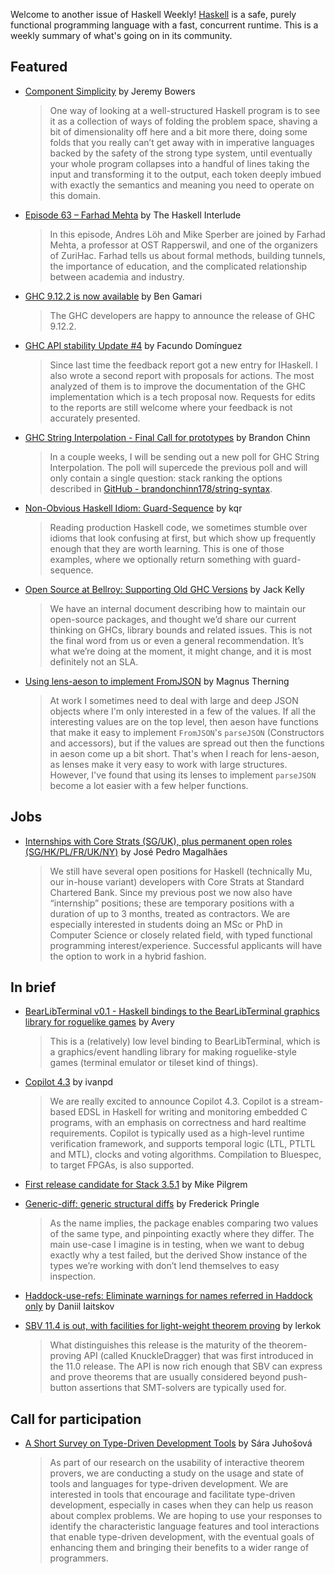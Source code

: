 Welcome to another issue of Haskell Weekly!
[Haskell](https://www.haskell.org) is a safe, purely functional programming language with a fast, concurrent runtime.
This is a weekly summary of what's going on in its community.

## Featured

- [Component Simplicity](https://jerf.org/iri/post/2025/fp_lessons_simplicity/) by Jeremy Bowers
  > One way of looking at a well-structured Haskell program is to see it as a collection of ways of folding the problem space, shaving a bit of dimensionality off here and a bit more there, doing some folds that you really can’t get away with in imperative languages backed by the safety of the strong type system, until eventually your whole program collapses into a handful of lines taking the input and transforming it to the output, each token deeply imbued with exactly the semantics and meaning you need to operate on this domain.

- [Episode 63 – Farhad Mehta](https://haskell.foundation/podcast/63/) by The Haskell Interlude
  > In this episode, Andres Löh and Mike Sperber are joined by Farhad Mehta, a professor at OST Rapperswil, and one of the organizers of ZuriHac. Farhad tells us about formal methods, building tunnels, the importance of education, and the complicated relationship between academia and industry.

- [GHC 9.12.2 is now available](https://discourse.haskell.org/t/ghc-9-12-2-is-now-available/11639) by Ben Gamari
  > The GHC developers are happy to announce the release of GHC 9.12.2.
  
- [GHC API stability Update #4](https://discourse.haskell.org/t/ghc-api-stability-update-4/11627) by Facundo Domínguez
  > Since last time the feedback report got a new entry for IHaskell. I also wrote a second report with proposals for actions. The most analyzed of them is to improve the documentation of the GHC implementation which is a tech proposal now. Requests for edits to the reports are still welcome where your feedback is not accurately presented.
  
- [GHC String Interpolation - Final Call for prototypes](https://discourse.haskell.org/t/ghc-string-interpolation-final-call-for-prototypes/11665) by Brandon Chinn
  > In a couple weeks, I will be sending out a new poll for GHC String Interpolation. The poll will supercede the previous poll and will only contain a single question: stack ranking the options described in [GitHub - brandonchinn178/string-syntax](https://github.com/brandonchinn178/string-syntax).
  
- [Non-Obvious Haskell Idiom: Guard-Sequence](https://entropicthoughts.com/non-obvious-haskell-idiom-guard-sequence) by kqr
  > Reading production Haskell code, we sometimes stumble over idioms that look confusing at first, but which show up frequently enough that they are worth learning. This is one of those examples, where we optionally return something with guard-sequence.
  
- [Open Source at Bellroy: Supporting Old GHC Versions](https://exploring-better-ways.bellroy.com/open-source-at-bellroy-supporting-old-ghc-versions.html) by Jack Kelly
  > We have an internal document describing how to maintain our open-source packages, and thought we’d share our current thinking on GHCs, library bounds and related issues. This is not the final word from us or even a general recommendation. It’s what we’re doing at the moment, it might change, and it is most definitely not an SLA.
  
- [Using lens-aeson to implement FromJSON](https://magnus.therning.org/2025-03-16-using-lens-aeson-to-implement-fromjson.html) by Magnus Therning
  > At work I sometimes need to deal with large and deep JSON objects where I'm only interested in a few of the values. If all the interesting values are on the top level, then aeson have functions that make it easy to implement `FromJSON`'s `parseJSON` (Constructors and accessors), but if the values are spread out then the functions in aeson come up a bit short. That's when I reach for lens-aeson, as lenses make it very easy to work with large structures. However, I've found that using its lenses to implement `parseJSON` become a lot easier with a few helper functions.

## Jobs

- [Internships with Core Strats (SG/UK), plus permanent open roles (SG/HK/PL/FR/UK/NY)](https://discourse.haskell.org/t/internships-with-core-strats-sg-uk-plus-permanent-open-roles-sg-hk-pl-fr-uk-ny/11667) by José Pedro Magalhães
  > We still have several open positions for Haskell (technically Mu, our in-house variant) developers with Core Strats at Standard Chartered Bank. Since my previous post we now also have “internship” positions; these are temporary positions with a duration of up to 3 months, treated as contractors. We are especially interested in students doing an MSc or PhD in Computer Science or closely related field, with typed functional programming interest/experience. Successful applicants will have the option to work in a hybrid fashion.

## In brief

- [BearLibTerminal v0.1 - Haskell bindings to the BearLibTerminal graphics library for roguelike games](https://discourse.haskell.org/t/bearlibterminal-v0-1-haskell-bindings-to-the-bearlibterminal-graphics-library-for-roguelike-games/11654) by Avery
  > This is a (relatively) low level binding to BearLibTerminal, which is a graphics/event handling library for making roguelike-style games (terminal emulator or tileset kind of things).
  
- [Copilot 4.3](https://www.reddit.com/r/haskell/comments/1jdfbqv/ann_copilot_43/) by ivanpd
  > We are really excited to announce Copilot 4.3. Copilot is a stream-based EDSL in Haskell for writing and monitoring embedded C programs, with an emphasis on correctness and hard realtime requirements. Copilot is typically used as a high-level runtime verification framework, and supports temporal logic (LTL, PTLTL and MTL), clocks and voting algorithms. Compilation to Bluespec, to target FPGAs, is also supported.
  
- [First release candidate for Stack 3.5.1](https://discourse.haskell.org/t/first-release-candidate-for-stack-3-5-1/11648) by Mike Pilgrem
  
- [Generic-diff: generic structural diffs](https://discourse.haskell.org/t/generic-diff-generic-structural-diffs/11666) by Frederick Pringle
  > As the name implies, the package enables comparing two values of the same type, and pinpointing exactly where they differ. The main use-case I imagine is in testing, when we want to debug exactly why a test failed, but the derived Show instance of the types we’re working with don’t lend themselves to easy inspection.
  
- [Haddock-use-refs: Eliminate warnings for names referred in Haddock only](https://discourse.haskell.org/t/haddock-use-refs-eliminate-warnings-for-names-referred-in-haddock-only/11623) by Daniil Iaitskov

- [SBV 11.4 is out, with facilities for light-weight theorem proving](https://www.reddit.com/r/haskell/comments/1jafdhb/ann_sbv_114_is_out_with_facilities_for/) by lerkok
  > What distinguishes this release is the maturity of the theorem-proving API (called KnuckleDragger) that was first introduced in the 11.0 release. The API is now rich enough that SBV can express and prove theorems that are usually considered beyond push-button assertions that SMT-solvers are typically used for.

## Call for participation

- [A Short Survey on Type-Driven Development Tools](https://discourse.haskell.org/t/a-short-survey-on-type-driven-development-tools/11631) by Sára Juhošová 
  > As part of our research on the usability of interactive theorem provers, we are conducting a study on the usage and state of tools and languages for type-driven development. We are interested in tools that encourage and facilitate type-driven development, especially in cases when they can help us reason about complex problems. We are hoping to use your responses to identify the characteristic language features and tool interactions that enable type-driven development, with the eventual goals of enhancing them and bringing their benefits to a wider range of programmers.
